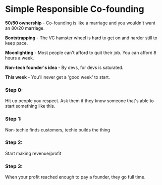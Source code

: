# Simple Responsible Co-founding

**50/50 ownership** - Co-founding is like a marriage and you wouldn't want an 80/20 marriage.

**Bootstrapping** - The VC hamster wheel is hard to get on and harder still to keep pace.

**Moonlighting** - Most people can't afford to quit their job.  You can afford 8 hours a week.

**Non-tech founder's idea** - By devs, for devs is saturated.

**This week** - You'll never get a 'good week' to start.

### Step 0:
Hit up people you respect.  Ask them if they know someone that's able to start something like this.

### Step 1: 
Non-techie finds customers, techie builds the thing

### Step 2:
Start making revenue/profit

### Step 3:
When your profit reached enough to pay a founder, they go full time.
